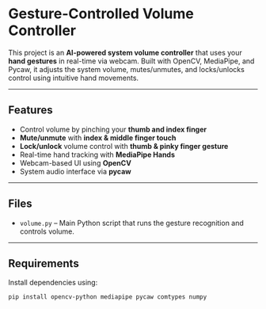 # Gesture-Controlled Volume Controller

This project is an **AI-powered system volume controller** that uses your **hand gestures** in real-time via webcam. Built with OpenCV, MediaPipe, and Pycaw, it adjusts the system volume, mutes/unmutes, and locks/unlocks control using intuitive hand movements.

---

## Features

-  Control volume by pinching your **thumb and index finger**
-  **Mute/unmute** with **index & middle finger touch**
-  **Lock/unlock** volume control with **thumb & pinky finger gesture**
-  Real-time hand tracking with **MediaPipe Hands**
-  Webcam-based UI using **OpenCV**
-  System audio interface via **pycaw**

---

## Files

- `volume.py` – Main Python script that runs the gesture recognition and controls volume.

---

## Requirements

Install dependencies using:

```bash
pip install opencv-python mediapipe pycaw comtypes numpy
